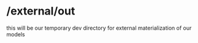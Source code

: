 # /external/out

this will be our temporary dev directory for external materialization of our models
